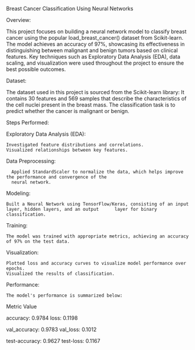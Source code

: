 Breast Cancer Classification Using Neural Networks

Overview:

This project focuses on building a neural network model to classify breast cancer using the popular load_breast_cancer() dataset from Scikit-learn. The model achieves an accuracy of 97%, showcasing its effectiveness in distinguishing between malignant and benign tumors based on clinical features. Key techniques such as Exploratory Data Analysis (EDA), data scaling, and visualization were used throughout the project to ensure the best possible outcomes.

Dataset:

The dataset used in this project is sourced from the Scikit-learn library:
It contains 30 features and 569 samples that describe the characteristics of the cell nuclei present in the breast mass. The classification task is to predict whether the cancer is malignant or benign.

Steps Performed:

  Exploratory Data Analysis (EDA):
  
    Investigated feature distributions and correlations.
    Visualized relationships between key features.
    
  Data Preprocessing:
  
      Applied StandardScaler to normalize the data, which helps improve the performance and convergence of the 
      neural network.
      
  Modeling:
  
    Built a Neural Network using TensorFlow/Keras, consisting of an input layer, hidden layers, and an output      layer for binary classification.
    
  Training:
  
    The model was trained with appropriate metrics, achieving an accuracy of 97% on the test data.
  
  Visualization:
  
    Plotted loss and accuracy curves to visualize model performance over epochs.
    Visualized the results of classification.

  Performance:
  
    The model's performance is summarized below:

Metric	Value

accuracy: 0.9784
loss: 0.1198

val_accuracy: 0.9783
val_loss: 0.1012

test-accuracy: 0.9627
test-loss: 0.1167 

